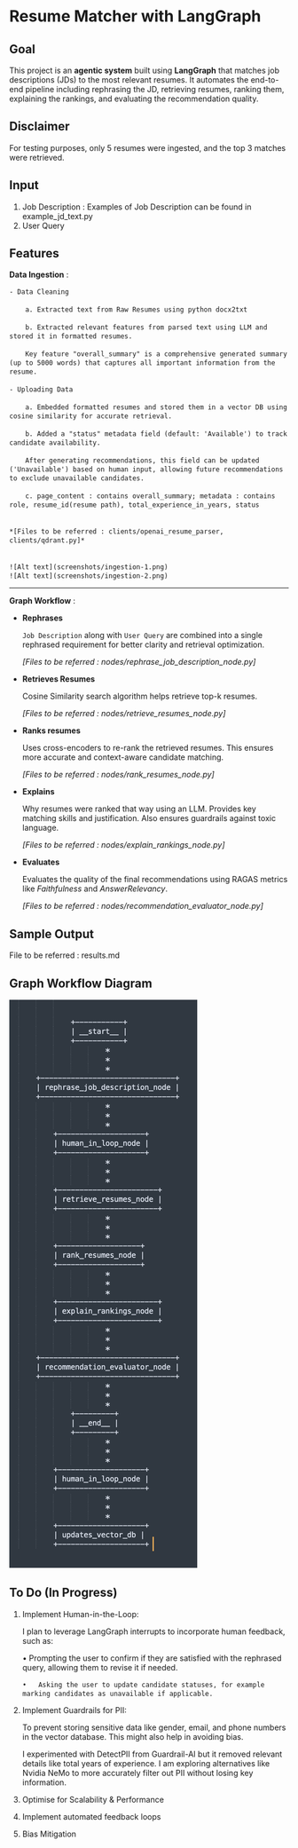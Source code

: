# Resume Matcher with LangGraph

## Goal
This project is an **agentic system** built using **LangGraph** that matches job descriptions (JDs) to the most relevant resumes. It automates the end-to-end pipeline including rephrasing the JD, retrieving resumes, ranking them, explaining the rankings, and evaluating the recommendation quality.

## Disclaimer
For testing purposes, only 5 resumes were ingested, and the top 3 matches were retrieved.


## Input
1. Job Description : Examples of Job Description can be found in example_jd_text.py
2. User Query 


## Features

**Data Ingestion** : 

    - Data Cleaning

        a. Extracted text from Raw Resumes using python docx2txt

        b. Extracted relevant features from parsed text using LLM and stored it in formatted resumes. 
        
        Key feature "overall_summary" is a comprehensive generated summary (up to 5000 words) that captures all important information from the resume. 

    - Uploading Data

        a. Embedded formatted resumes and stored them in a vector DB using cosine similarity for accurate retrieval.

        b. Added a "status" metadata field (default: 'Available') to track candidate availability. 
        
        After generating recommendations, this field can be updated ('Unavailable') based on human input, allowing future recommendations to exclude unavailable candidates.
        
        c. page_content : contains overall_summary; metadata : contains role, resume_id(resume path), total_experience_in_years, status


    *[Files to be referred : clients/openai_resume_parser, clients/qdrant.py]*


    ![Alt text](screenshots/ingestion-1.png)
    ![Alt text](screenshots/ingestion-2.png)

---


**Graph Workflow** : 


- **Rephrases** 

    `Job Description` along with `User Query` are combined into a single rephrased requirement for better clarity and retrieval optimization.

    *[Files to be referred : nodes/rephrase_job_description_node.py]*

- **Retrieves Resumes** 

    Cosine Similarity search algorithm helps retrieve top-k resumes.

    *[Files to be referred : nodes/retrieve_resumes_node.py]*

- **Ranks resumes** 

    Uses cross-encoders to re-rank the retrieved resumes. This ensures more accurate and context-aware candidate matching.

    *[Files to be referred : nodes/rank_resumes_node.py]*

- **Explains** 

    Why resumes were ranked that way using an LLM. Provides key matching skills and justification. Also ensures guardrails against toxic language.

    *[Files to be referred : nodes/explain_rankings_node.py]*

- **Evaluates** 

    Evaluates the quality of the final recommendations using RAGAS metrics like *Faithfulness* and *AnswerRelevancy*.

    *[Files to be referred : nodes/recommendation_evaluator_node.py]*



## Sample Output
File to be referred : results.md


## Graph Workflow Diagram

![Alt text](screenshots/workflow.png)
  

## To Do (In Progress)

1.	Implement Human-in-the-Loop:

    I plan to leverage LangGraph interrupts to incorporate human feedback, such as:

    •	Prompting the user to confirm if they are satisfied with the rephrased query, allowing them to revise it if needed.

        •	Asking the user to update candidate statuses, for example marking candidates as unavailable if applicable.


2.	Implement Guardrails for PII:

    To prevent storing sensitive data like gender, email, and phone numbers in the vector database. This might also help in avoiding bias.

    I experimented with DetectPII from Guardrail-AI but it removed relevant details like total years of experience. I am exploring alternatives like Nvidia NeMo to more accurately filter out PII without losing key information.

3. Optimise for Scalability & Performance

4. Implement automated feedback loops

5. Bias Mitigation
